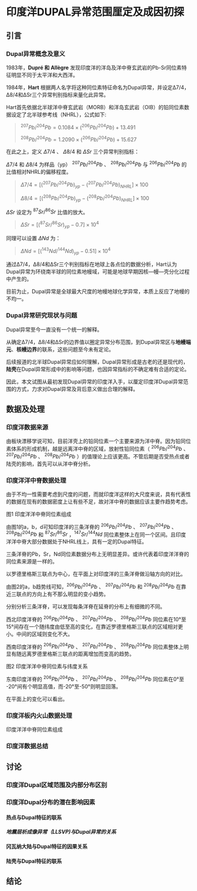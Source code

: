 # 印度洋DUPAL异常范围厘定及成因初探

## 引言

### Dupal异常概念及意义

1983年，**Dupré 和 Allègre** 发现印度洋的洋岛及洋中脊玄武岩的Pb-Sr同位素特征明显不同于太平洋和大西洋。

1984年，**Hart** 根据两人名字将这种同位素特征命名为Dupal异常，并设定Δ7/4，Δ8/4和ΔSr三个异常判别指标来量化此异常。

Hart首先依据北半球洋中脊玄武岩（MORB）和洋岛玄武岩（OIB）的铅同位素数据设定了北半球参考线（NHRL），公式如下:

> $^{207}Pb/^{204}Pb = 0.1084 × (^{206}Pb/^{204}Pb) + 13.491$
>
> $^{208}Pb/^{204}Pb = 1.2090 × (^{206}Pb/^{204}Pb) + 15.627$

<!-- 可知NHRL是 $^{207} Pb/ ^{204} Pb$ 和 $^{208} Pb/ ^{204} Pb$ 关于 $^{206} Pb/ ^{204} Pb$ 的线性函数。 -->

在此之上，定义 $\Delta 7/4$ 、 $\Delta 8/4$ 和 $\Delta Sr$ 三个异常判别指标：

$\Delta 7/4$ 和 $\Delta 8/4$ 为样品（yp） $^{207} Pb/ ^{204} Pb$ 、 $^{208} Pb/ ^{204} Pb$ 与 $^{206} Pb/ ^{204} Pb$ 的比值相对NHRL的偏移程度。

> $\Delta 7/4 =[ (^{207} Pb/ ^{204} Pb)_{yp} − (^{207} Pb/ ^{204} Pb)_{NHRL}]×100$
>
> $\Delta 8/4 =[ (^{208} Pb/ ^{204} Pb)_{yp} − (^{208} Pb/ ^{204} Pb)_{NHRL}]×100$

$\Delta Sr$ 设定为 $^{87}Sr/^{86}Sr$ 比值的放大。

> $ΔSr =[ (^{87}Sr/^{86}Sr)_{yp} − 0.7] ×10^4$

同理可以设置 $\Delta Nd$ 为：

> $ΔNd =[ (^{143}Nd/^{144}Nd)_{yp} − 0.51] ×10^4$

通过Δ7/4，Δ8/4和ΔSr三个判别指标在地球上各点位的数据分析，Hart认为Dupal异常为环绕南半球的同位素地幔域，可能是地球早期因核—幔—壳分化过程中产生的。

目前为止，Dupal异常是全球最大尺度的地幔地球化学异常，本质上反应了地幔的不均一。

### Dupal异常研究现状与问题

Dupal异常至今一直没有一个统一的解释。

从确定Δ7/4，Δ8/4和ΔSr的边界值以圈定异常分布范围，到Dupal异常区与**地幔端元**、**核幔边界**的联系，这些问题至今未有定论。

后续报道的北半球Dupal异常应如何理解，Dupal异常形成是古老的还是现代的，**陆壳**在Dupal异常形成中的影响等问题，也因异常指标的不确定难有合适的定论。

因此，本文试图从最初发现Dupal异常的印度洋入手，以厘定印度洋Dupal异常范围的方式，力求对Dupal异常及背后意义做出合理的解释。

## 数据及处理

### 印度洋数据来源

由板块漂移学说可知，目前洋壳上的铅同位素一个主要来源为洋中脊。因为铅同位素体系的形成机制，越是远离洋中脊的区域，放射性铅同位素（ $^{206} Pb/ ^{204} Pb$ 、 $^{207} Pb/ ^{204} Pb$ 、 $^{208} Pb/ ^{204} Pb$ ）的值理论上应该更高。不管后期是否受热点或者陆壳的影响，首先可以从洋中脊分析。

### 印度洋洋中脊数据处理

由于不均一性需要考虑到尺度的问题，而就印度洋这样的大尺度来说，具有代表性的数据在现有的数据密度上让有些不足，故对洋中脊的数据应该主要作趋势考虑。

图1 印度洋洋中脊同位素组成

由图1的a，b，d可知印度洋的三条洋脊的 $^{206} Pb/ ^{204} Pb$ 、 $^{207} Pb/ ^{204} Pb$ 、 $^{208} Pb/ ^{204} Pb$ 和 $^{87}Sr/^{86}Sr$ ，$^{147}Sr/^{144}Nd$ 同位素整体上在同一个区间。且印度洋洋中脊大部分数据处于NHRL线上，具有一定的Dupal特征。

三条洋脊的Pb，Sr，Nd同位素数据分布上无明显差异。或许代表着印度洋洋脊的同位素来源是一样的。

以罗德里格斯三联点为中心，在平面上对印度洋的三条洋脊做沿轴方向的对比。

由图2的a，b趋势线可知，$^{206} Pb/ ^{204} Pb$ 、 $^{207} Pb/ ^{204} Pb$ 和 $^{208} Pb/ ^{204} Pb$ 在靠近三联点的方向上有不那么明显的变小趋势。

分别分析三条洋脊，可以发现每条洋脊在延脊的分布上有细微的不同。

西北印度洋脊的 $^{206} Pb/ ^{204} Pb$ 、 $^{207} Pb/ ^{204} Pb$ 、 $^{208} Pb/ ^{204} Pb$ 同位素在10°至15°间存在一个随纬度由低至高的变化，在靠近罗德里格斯三联点的区域相对更小。中间的区域则变化不大。

西南印度洋脊的 $^{206} Pb/ ^{204} Pb$ 、 $^{207} Pb/ ^{204} Pb$ 、 $^{208} Pb/ ^{204} Pb$ 同位素整体上明显有随远离罗德里格斯三联点的距离增加而变高的趋势。

图2 印度洋洋中脊同位素与纬度关系

东南印度洋脊的 $^{206} Pb/ ^{204} Pb$ 、 $^{207} Pb/ ^{204} Pb$ 、 $^{208} Pb/ ^{204} Pb$ 同位素在0°至 -20°间有个明显高值，而-20°至-50°则明显回落。

在平面上的变化可以看出。

### 印度洋板内火山数据处理

印度洋洋中脊同位素组成

### 印度洋数据总结

## 讨论

### 印度洋Dupal区域范围及内部分布区别

### 印度洋Dupal分布的潜在影响因素

#### 热点与Dupal特征的联系

#### *地震层析成像异常（LLSVP)与Dupal异常的关系*

#### 冈瓦纳大陆与Dupal特征的因果关系

#### 陆壳与Dupal特征的联系

## 结论
